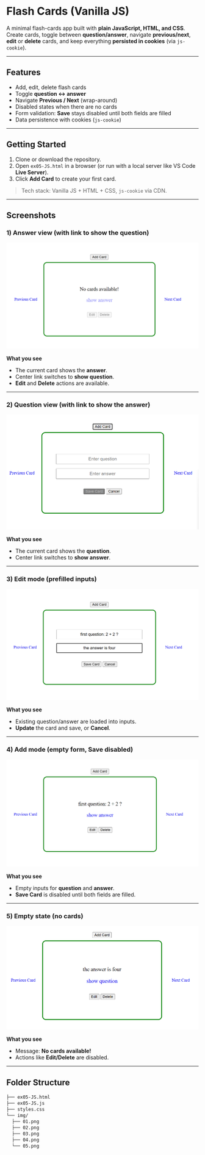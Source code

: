 # Flash Cards (Vanilla JS)

A minimal flash-cards app built with **plain JavaScript, HTML, and CSS**.  
Create cards, toggle between **question/answer**, navigate **previous/next**, **edit** or **delete** cards, and keep everything **persisted in cookies** (via `js-cookie`).

---

## Features
- Add, edit, delete flash cards
- Toggle **question ↔ answer**
- Navigate **Previous / Next** (wrap-around)
- Disabled states when there are no cards
- Form validation: **Save** stays disabled until both fields are filled
- Data persistence with cookies (`js-cookie`)

---

## Getting Started
1. Clone or download the repository.
2. Open `ex05-JS.html` in a browser (or run with a local server like VS Code **Live Server**).
3. Click **Add Card** to create your first card.

> Tech stack: Vanilla JS + HTML + CSS, `js-cookie` via CDN.

---

## Screenshots

### 1) Answer view (with link to show the question)
![Answer view](./img/05.png)

**What you see**
- The current card shows the **answer**.
- Center link switches to **show question**.
- **Edit** and **Delete** actions are available.

---

### 2) Question view (with link to show the answer)
![Question view](./img/04.png)

**What you see**
- The current card shows the **question**.
- Center link switches to **show answer**.

---

### 3) Edit mode (prefilled inputs)
![Edit mode – prefilled](./img/03.png)

**What you see**
- Existing question/answer are loaded into inputs.
- **Update** the card and save, or **Cancel**.

---

### 4) Add mode (empty form, Save disabled)
![Add mode – empty](./img/02.png)

**What you see**
- Empty inputs for **question** and **answer**.
- **Save Card** is disabled until both fields are filled.

---

### 5) Empty state (no cards)
![Empty state](./img/01.png)

**What you see**
- Message: **No cards available!**
- Actions like **Edit/Delete** are disabled.

---

## Folder Structure
    ├── ex05-JS.html
    ├── ex05-JS.js
    ├── styles.css
    └── img/
      ├── 01.png
      ├── 02.png
      ├── 03.png
      ├── 04.png
      └── 05.png
